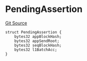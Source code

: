 # PendingAssertion
[Git Source](https://github.com/SyndicateProtocol/syndicate-appchains/blob/e670fbd66628d486b7f0c62387b907c2a44879ed/src/withdrawal/TeeModule.sol)


```solidity
struct PendingAssertion {
    bytes32 appBlockHash;
    bytes32 appSendRoot;
    bytes32 seqBlockHash;
    bytes32 l1BatchAcc;
}
```

